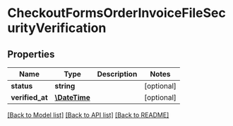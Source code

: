 # CheckoutFormsOrderInvoiceFileSecurityVerification

## Properties
Name | Type | Description | Notes
------------ | ------------- | ------------- | -------------
**status** | **string** |  | [optional] 
**verified_at** | [**\DateTime**](\DateTime.md) |  | [optional] 

[[Back to Model list]](../../README.md#documentation-for-models) [[Back to API list]](../../README.md#documentation-for-api-endpoints) [[Back to README]](../../README.md)

